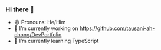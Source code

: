 ### Hi there 👋

- 😄 Pronouns: He/Him
- 🔭 I’m currently working on https://github.com/tausani-ah-chong/DevPortfolio
- 🌱 I’m currently learning TypeScript


<!--

- 🌱 I’m currently learning ...
- 👯 I’m looking to collaborate on ...
- 🤔 I’m looking for help with ...
- 💬 Ask me about ...
- 📫 How to reach me: ...
- ⚡ Fun fact: ...

-->
